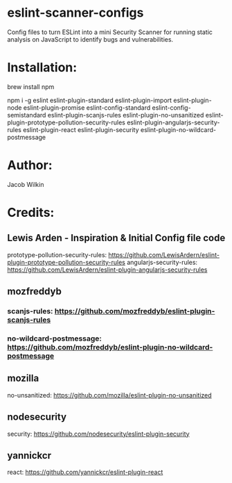# eslint-scanner-configs
Config files to turn ESLint into a mini Security Scanner for running static analysis on JavaScript to identify bugs and vulnerabilities.

# Installation:
brew install npm

npm i -g eslint eslint-plugin-standard eslint-plugin-import eslint-plugin-node eslint-plugin-promise eslint-config-standard eslint-config-semistandard eslint-plugin-scanjs-rules eslint-plugin-no-unsanitized eslint-plugin-prototype-pollution-security-rules eslint-plugin-angularjs-security-rules eslint-plugin-react eslint-plugin-security eslint-plugin-no-wildcard-postmessage





# Author: 
Jacob Wilkin

# Credits: 
## Lewis Arden - Inspiration & Initial Config file code
prototype-pollution-security-rules: https://github.com/LewisArdern/eslint-plugin-prototype-pollution-security-rules
angularjs-security-rules: https://github.com/LewisArdern/eslint-plugin-angularjs-security-rules

## mozfreddyb
### scanjs-rules: https://github.com/mozfreddyb/eslint-plugin-scanjs-rules
### no-wildcard-postmessage: https://github.com/mozfreddyb/eslint-plugin-no-wildcard-postmessage

## mozilla
no-unsanitized: https://github.com/mozilla/eslint-plugin-no-unsanitized

## nodesecurity
security: https://github.com/nodesecurity/eslint-plugin-security

## yannickcr
react: https://github.com/yannickcr/eslint-plugin-react
